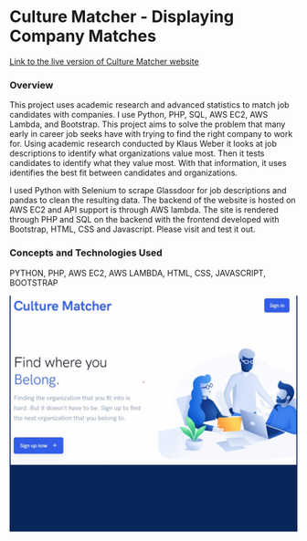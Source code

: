 <h1>
  Culture Matcher - Displaying Company Matches
</h1>
<a href="http://culturematcher.org">Link to the live version of Culture Matcher website</a>
<h3>
  Overview
</h3>
<p>
This project uses academic research and advanced statistics to match job candidates with companies. I use Python, PHP, SQL, AWS EC2, AWS Lambda, and Bootstrap. This project aims to solve the problem that many early in career job seeks have with trying to find the right company to work for. Using academic research conducted by Klaus Weber it looks at job descriptions to identify what organizations value most. Then it tests candidates to identify what they value most. With that information, it uses identifies the best fit between candidates and organizations.
</p>
<p>
I used Python with Selenium to scrape Glassdoor for job descriptions and pandas to clean the resulting data. The backend of the website is hosted on AWS EC2 and API support is through AWS lambda. The site is rendered through PHP and SQL on the backend with the frontend developed with Bootstrap, HTML, CSS and Javascript. Please visit and test it out.
</p>
<h3>
  Concepts and Technologies Used
</h3>
<p>
  PYTHON, PHP, AWS EC2, AWS LAMBDA, HTML, CSS, JAVASCRIPT, BOOTSTRAP
</p>

<img src ="img/culturematcher.gif">
